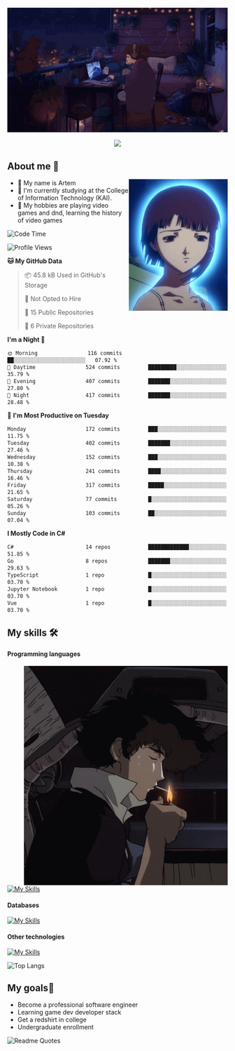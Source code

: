 <div align="center">
  <p>
    <img src="assets/lo-fi.gif">
  </p>
  <p>
    <img src="https://readme-typing-svg.herokuapp.com?color=%2336BCF7&lines=Welcome-to-my-profile&center=true&width=380&height=50&duration=4000&pause=1000">
  </p>
</div>

<div>
  <h2>About me 🚀</h2>
   <div align="center">
    <img src="assets/lain2.gif" align="right" height="300px">
  </div>
  <ul>
    <li>👨 My name is Artem</li>
    <li>🌱 I'm currently studying at the College of Information Technology (KAI).</li>
    <li>👾 My hobbies are playing video games and dnd, learning the history of video games </li>
  </ul>
</div>


<!--START_SECTION:waka-->
![Code Time](http://img.shields.io/badge/Code%20Time-140%20hrs%205%20mins-blue)

![Profile Views](http://img.shields.io/badge/Profile%20Views-9-blue)

**🐱 My GitHub Data** 

> 📦 45.8 kB Used in GitHub's Storage 
 > 
> 🚫 Not Opted to Hire
 > 
> 📜 15 Public Repositories 
 > 
> 🔑 6 Private Repositories 
 > 
**I'm a Night 🦉** 

```text
🌞 Morning                116 commits         ██░░░░░░░░░░░░░░░░░░░░░░░   07.92 % 
🌆 Daytime                524 commits         █████████░░░░░░░░░░░░░░░░   35.79 % 
🌃 Evening                407 commits         ███████░░░░░░░░░░░░░░░░░░   27.80 % 
🌙 Night                  417 commits         ███████░░░░░░░░░░░░░░░░░░   28.48 % 
```
📅 **I'm Most Productive on Tuesday** 

```text
Monday                   172 commits         ███░░░░░░░░░░░░░░░░░░░░░░   11.75 % 
Tuesday                  402 commits         ███████░░░░░░░░░░░░░░░░░░   27.46 % 
Wednesday                152 commits         ███░░░░░░░░░░░░░░░░░░░░░░   10.38 % 
Thursday                 241 commits         ████░░░░░░░░░░░░░░░░░░░░░   16.46 % 
Friday                   317 commits         █████░░░░░░░░░░░░░░░░░░░░   21.65 % 
Saturday                 77 commits          █░░░░░░░░░░░░░░░░░░░░░░░░   05.26 % 
Sunday                   103 commits         ██░░░░░░░░░░░░░░░░░░░░░░░   07.04 % 
```


**I Mostly Code in C#** 

```text
C#                       14 repos            █████████████░░░░░░░░░░░░   51.85 % 
Go                       8 repos             ███████░░░░░░░░░░░░░░░░░░   29.63 % 
TypeScript               1 repo              █░░░░░░░░░░░░░░░░░░░░░░░░   03.70 % 
Jupyter Notebook         1 repo              █░░░░░░░░░░░░░░░░░░░░░░░░   03.70 % 
Vue                      1 repo              █░░░░░░░░░░░░░░░░░░░░░░░░   03.70 % 
```




<!--END_SECTION:waka-->

## My skills 🛠️
#### Programming languages
<div align="center">
  <img src="assets/bebop_smoke.gif" align="right" height="500px">
</div>


[![My Skills](https://skillicons.dev/icons?i=go,cs,python)](https://skillicons.dev)
#### Databases
[![My Skills](https://skillicons.dev/icons?i=mysql,mongodb,postgres)](https://skillicons.dev)
#### Other technologies
[![My Skills](https://skillicons.dev/icons?i=unity,docker,git,wasm)](https://skillicons.dev)

![Top Langs](https://github-readme-stats.vercel.app/api/top-langs/?username=nifle3&layout=compact&theme=nord)


## My goals🚀
- Become a professional software engineer
- Learning game dev developer stack
- Get a redshirt in college
- Undergraduate enrollment

![Readme Quotes](https://quotes-github-readme.vercel.app/api?type=horizontal&theme=nord) 
